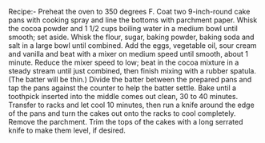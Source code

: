 Recipe:-
Preheat the oven to 350 degrees F. 
Coat two 9-inch-round cake pans with cooking spray and line the bottoms with parchment paper.
Whisk the cocoa powder and 1 1/2 cups boiling water in a medium bowl until smooth; set aside. 
Whisk the flour, sugar, baking powder, baking soda and salt in a large bowl until combined. 
Add the eggs, vegetable oil, sour cream and vanilla and beat with a mixer on medium speed until smooth, about 1 minute. 
Reduce the mixer speed to low; beat in the cocoa mixture in a steady stream until just combined, then finish mixing with a rubber spatula. (The batter will be thin.)
Divide the batter between the prepared pans and tap the pans against the counter to help the batter settle. 
Bake until a toothpick inserted into the middle comes out clean, 30 to 40 minutes. 
Transfer to racks and let cool 10 minutes, then run a knife around the edge of the pans and turn the cakes out onto the racks to cool completely. 
Remove the parchment. 
Trim the tops of the cakes with a long serrated knife to make them level, if desired.